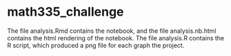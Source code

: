 # math335_challenge

The file analysis.Rmd contains the notebook,
and the file analysis.nb.html contains the html rendering of the notebook.
The file analysis.R contains the R script,
which produced a png file for each graph the project.

